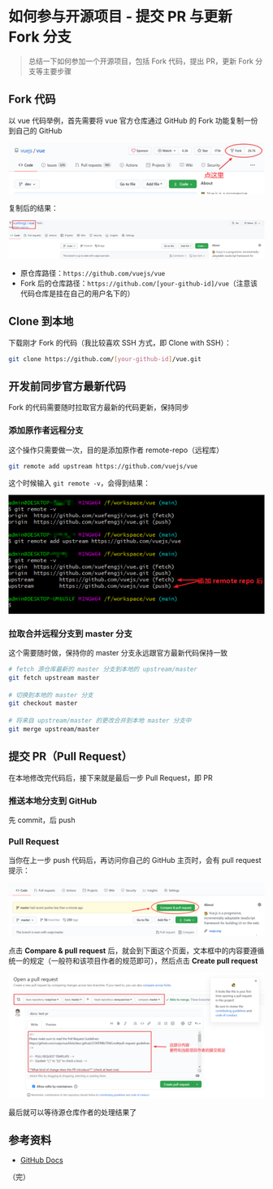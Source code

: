 # 如何参与开源项目 - 提交 PR 与更新 Fork 分支

> 总结一下如何参加一个开源项目，包括 Fork 代码，提出 PR，更新 Fork 分支等主要步骤

## Fork 代码

以 vue 代码举例，首先需要将 vue 官方仓库通过 GitHub 的 Fork 功能复制一份到自己的 GitHub

<div style="text-align: center;">
  <img src="./images/fork-vue.png" alt="Fork vuejs/vue">
</div>


复制后的结果：

<div style="text-align: center;">
  <img src="./images/forked-vue.png" alt="Forked [your-github-id]/vue">
</div>


* 原仓库路径：`https://github.com/vuejs/vue`
* Fork 后的仓库路径：`https://github.com/[your-github-id]/vue`（注意该代码仓库是挂在自己的用户名下的）

## Clone 到本地

下载刚才 Fork 的代码（我比较喜欢 SSH 方式，即 Clone with SSH）：

```bash
git clone https://github.com/[your-github-id]/vue.git
```

## 开发前同步官方最新代码

Fork 的代码需要随时拉取官方最新的代码更新，保持同步

### 添加原作者远程分支

这个操作只需要做一次，目的是添加原作者 remote-repo（远程库）

```bash
git remote add upstream https://github.com/vuejs/vue
```

这个时候输入 `git remote -v`，会得到结果：

<div style="text-align: center;">
  <img src="./images/add-remote-repo.png" alt="Add Remote Repo">
</div>


### 拉取合并远程分支到 master 分支

这个需要随时做，保持你的 master 分支永远跟官方最新代码保持一致

```bash
# fetch 源仓库最新的 master 分支到本地的 upstream/master
git fetch upstream master

# 切换到本地的 master 分支
git checkout master

# 将来自 upstream/master 的更改合并到本地 master 分支中
git merge upstream/master
```

## 提交 PR（Pull Request）

在本地修改完代码后，接下来就是最后一步 Pull Request，即 PR

### 推送本地分支到 GitHub

先 commit，后 push

### Pull Request

当你在上一步 push 代码后，再访问你自己的 GitHub 主页时，会有 pull request 提示：

<div style="text-align: center;">
  <img src="./images/pull-request.png" alt="Compare & pull request 提示">
</div>


点击 **Compare & pull request** 后，就会到下面这个页面，文本框中的内容要遵循统一的规定（一般符和该项目作者的规范即可），然后点击 **Create pull request**

<div style="text-align: center;">
  <img src="./images/create-pull-request.png" alt="Create pull request">
</div>


最后就可以等待源仓库作者的处理结果了

## 参考资料

* [GitHub Docs](https://docs.github.com/cn/free-pro-team@latest/github/collaborating-with-issues-and-pull-requests/syncing-a-fork)

（完）
